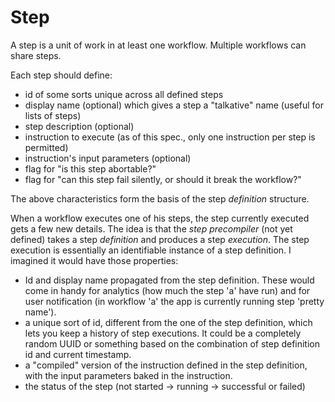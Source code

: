 # Step

A step is a unit of work in at least one workflow.
Multiple workflows can share steps.

Each step should define:
- id of some sorts unique across all defined steps
- display name (optional) which gives a step a "talkative" name (useful for lists of steps)
- step description (optional)
- instruction to execute (as of this spec., only one instruction per step is permitted)
- instruction's input parameters (optional)
- flag for "is this step abortable?"
- flag for "can this step fail silently, or should it break the workflow?"

The above characteristics form the basis of the step *definition* structure.

When a workflow executes one of his steps, the step currently executed gets a few new details.
The idea is that the *step precompiler* (not yet defined) takes a step *definition* and produces a step *execution*.
The step execution is essentially an identifiable instance of a step definition.
I imagined it would have those properties:
- Id and display name propagated from the step definition. These would come in handy for analytics (how much the step 'a' have run) and for user notification (in workflow 'a' the app is currently running step 'pretty name').
- a unique sort of id, different from the one of the step definition, which lets you keep a history of step executions. It could be a completely random UUID or something based on the combination of step definition id and current timestamp.
- a "compiled" version of the instruction defined in the step definition, with the input parameters baked in the instruction.
- the status of the step (not started -> running -> successful or failed)
